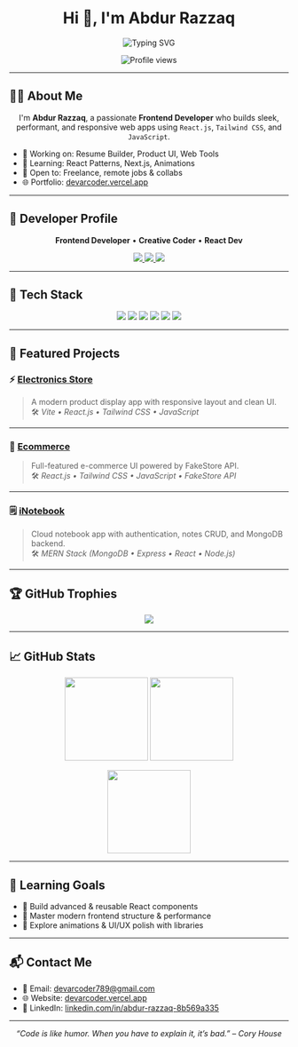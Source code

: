 <h1 align="center">Hi 👋, I'm Abdur Razzaq</h1>

<p align="center">
  <img src="https://readme-typing-svg.demolab.com?font=Fira+Code&weight=500&size=22&duration=3000&pause=1000&center=true&vCenter=true&width=440&lines=Frontend+Developer+%7C+React+Dev+%7C+Problem+Solver;Welcome+to+my+GitHub+profile!" alt="Typing SVG" />
</p>

<p align="center">
  <img src="https://komarev.com/ghpvc/?username=devARcoder&label=Profile%20views&color=0e75b6&style=flat" alt="Profile views" />
</p>

---------------

## 🧑‍💻 About Me

<p align="center">
I'm <strong>Abdur Razzaq</strong>, a passionate <strong>Frontend Developer</strong> who builds sleek, performant, and responsive web apps using <code>React.js</code>, <code>Tailwind CSS</code>, and <code>JavaScript</code>.
</p>

- 🔭 Working on: Resume Builder, Product UI, Web Tools  
- 🌱 Learning: React Patterns, Next.js, Animations  
- 🤝 Open to: Freelance, remote jobs & collabs  
- 🌐 Portfolio: [devarcoder.vercel.app](https://devarcoder.vercel.app)

-------

## 🧠 Developer Profile

<p align="center">
  <b>Frontend Developer</b> • <b>Creative Coder</b> • <b>React Dev</b>
</p>

<p align="center">
  <a href="https://www.linkedin.com/in/abdur-razzaq-8b569a335/">
    <img src="https://img.shields.io/badge/LinkedIn-0A66C2?style=for-the-badge&logo=linkedin&logoColor=white" />
  </a>
  <a href="https://github.com/devARcoder">
    <img src="https://img.shields.io/badge/GitHub-171515?style=for-the-badge&logo=github&logoColor=white" />
  </a>
  <a href="https://devarcoder.vercel.app">
    <img src="https://img.shields.io/badge/Portfolio-000000?style=for-the-badge&logo=vercel&logoColor=white" />
  </a>
</p>

--------

## 🚀 Tech Stack

<p align="center">
  <img src="https://img.shields.io/badge/React-20232A?style=for-the-badge&logo=react&logoColor=61DAFB" />
  <img src="https://img.shields.io/badge/TailwindCSS-06B6D4?style=for-the-badge&logo=tailwindcss&logoColor=white" />
  <img src="https://img.shields.io/badge/JavaScript-F7DF1E?style=for-the-badge&logo=javascript&logoColor=black" />
  <img src="https://img.shields.io/badge/Bootstrap-563D7C?style=for-the-badge&logo=bootstrap&logoColor=white" />
  <img src="https://img.shields.io/badge/Vite-646CFF?style=for-the-badge&logo=vite&logoColor=white" />
  <img src="https://img.shields.io/badge/Figma-F24E1E?style=for-the-badge&logo=figma&logoColor=white" />
</p>


-------

## 📂 Featured Projects

### ⚡ [Electronics Store](https://github.com/devARcoder/Electronics_Store)  
> A modern product display app with responsive layout and clean UI.  
🛠 _Vite • React.js • Tailwind CSS • JavaScript_

---

### 🛒 [Ecommerce](https://github.com/devARcoder/Ecommerce)  
> Full-featured e-commerce UI powered by FakeStore API.  
🛠 _React.js • Tailwind CSS • JavaScript • FakeStore API_

-----

### 🗒️ [iNotebook](https://github.com/devARcoder/iNotebook)  
> Cloud notebook app with authentication, notes CRUD, and MongoDB backend.  
🛠 _MERN Stack (MongoDB • Express • React • Node.js)_

---

## 🏆 GitHub Trophies

<p align="center">
  <img src="https://github-profile-trophy.vercel.app/?username=devARcoder&theme=tokyonight&margin-w=10&margin-h=10&row=1" />
</p>

---

## 📈 GitHub Stats

<p align="center">
  <img src="https://github-readme-stats.vercel.app/api?username=devARcoder&show_icons=true&theme=tokyonight" height="150" />
  <img src="https://github-readme-streak-stats.herokuapp.com/?user=devARcoder&theme=tokyonight" height="150"/>
</p>

<p align="center">
  <img src="https://github-readme-stats.vercel.app/api/top-langs/?username=devARcoder&layout=compact&theme=tokyonight" height="150" />
</p>

---

## 🎯 Learning Goals

- 🔹 Build advanced & reusable React components  
- 🔹 Master modern frontend structure & performance  
- 🔹 Explore animations & UI/UX polish with libraries

---

## 📬 Contact Me

- 📧 Email: [devarcoder789@gmail.com](mailto:devarcoder789@gmail.com)  
- 🌐 Website: [devarcoder.vercel.app](https://devarcoder.vercel.app)  
- 💼 LinkedIn: [linkedin.com/in/abdur-razzaq-8b569a335](https://www.linkedin.com/in/abdur-razzaq-8b569a335)

---

<p align="center">
  <em>“Code is like humor. When you have to explain it, it’s bad.” – Cory House</em>
</p>
